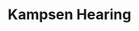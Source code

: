 ---
title: "Kampsen Hearing"
url: /tampa/kampsen-hearing-west-de-leon-street/
shop: hearing aids
---